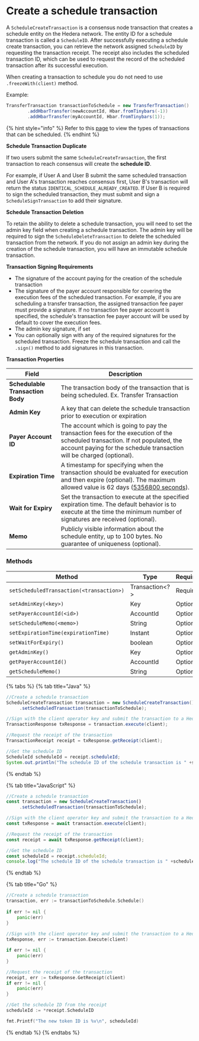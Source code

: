 # Create a schedule transaction

A `ScheduleCreateTransaction` is a consensus node transaction that creates a schedule entity on the Hedera network. The entity ID for a schedule transaction is called a `ScheduleID`. After successfully executing a schedule create transaction, you can retrieve the network assigned `ScheduleID` by requesting the transaction receipt. The receipt also includes the scheduled transaction ID, which can be used to request the record of the scheduled transaction after its successful execution.

When creating a transaction to schedule you do not need to use `.freezeWith(client)` method.

Example:

```java
TransferTransaction transactionToSchedule = new TransferTransaction()
        .addHbarTransfer(newAccountId, Hbar.fromTinybars(-1))
        .addHbarTransfer(myAccountId, Hbar.fromTinybars(1));
```

{% hint style="info" %}
Refer to this [page](../../../core-concepts/scheduled-transaction.md#overview) to view the types of transactions that can be scheduled.&#x20;
{% endhint %}

**Schedule Transaction Duplicate**

If two users submit the same `ScheduleCreateTransaction`, the first transaction to reach consensus will create the **schedule ID**.

For example, if User A and User B submit the same scheduled transaction and User A's transaction reaches consensus first, User B's transaction will return the status `IDENTICAL_SCHEDULE_ALREADY_CREATED`. If User B is required to sign the scheduled transaction, they must submit and sign a `ScheduleSignTransaction` to add their signature.

**Schedule Transaction Deletion**

To retain the ability to delete a schedule transaction, you will need to set the admin key field when creating a schedule transaction. The admin key will be required to sign the `ScheduleDeleteTransaction` to delete the scheduled transaction from the network. If you do not assign an admin key during the creation of the schedule transaction, you will have an immutable schedule transaction.

**Transaction Signing Requirements**

* The signature of the account paying for the creation of the schedule transaction
* The signature of the payer account responsible for covering the execution fees of the scheduled transaction. For example, if you are scheduling a transfer transaction, the assigned transaction fee payer must provide a signature. If no transaction fee payer account is specified, the schedule's transaction fee payer account will be used by default to cover the execution fees.
* The admin key signature, if set
* You can optionally sign with any of the required signatures for the scheduled transaction. Freeze the schedule transaction and call the `.sign()` method to add signatures in this transaction.

**Transaction Properties**

| Field                            | Description                                                                                                                                                                                                                                                                                                                      |
| -------------------------------- | -------------------------------------------------------------------------------------------------------------------------------------------------------------------------------------------------------------------------------------------------------------------------------------------------------------------------------- |
| **Schedulable Transaction Body** | The transaction body of the transaction that is being scheduled. Ex. Transfer Transaction                                                                                                                                                                                                                                        |
| **Admin Key**                    | A key that can delete the schedule transaction prior to execution or expiration                                                                                                                                                                                                                                                  |
| **Payer Account ID**             | The account which is going to pay the transaction fees for the execution of the scheduled transaction. If not populated, the account paying for the schedule transaction will be charged (optional).                                                                                                                             |
| **Expiration Time**              | A timestamp for specifying when the transaction should be evaluated for execution and then expire (optional). The maximum allowed value is 62 days ([5356800 seconds](https://github.com/hashgraph/hedera-services/blob/develop/hedera-node/hedera-config/src/main/java/com/hedera/node/config/data/SchedulingConfig.java#L35)). |
| **Wait for Expiry**              | Set the transaction to execute at the specified expiration time. The default behavior is to execute at the time the minimum number of signatures are received (optional).                                                                                                                                                        |
| **Memo**                         | Publicly visible information about the schedule entity, up to 100 bytes. No guarantee of uniqueness (optional).                                                                                                                                                                                                                  |

### Methods

<table><thead><tr><th width="427">Method</th><th width="164.33333333333331">Type</th><th>Requirement</th></tr></thead><tbody><tr><td><code>setScheduledTransaction(&#x3C;transaction>)</code></td><td>Transaction&#x3C;?> </td><td>Required</td></tr><tr><td><code>setAdminKey(&#x3C;key>)</code></td><td>Key</td><td>Optional</td></tr><tr><td><code>setPayerAccountId(&#x3C;id>)</code></td><td>AccountId</td><td>Optional</td></tr><tr><td><code>setScheduleMemo(&#x3C;memo>)</code></td><td>String</td><td>Optional</td></tr><tr><td><code>setExpirationTime(expirationTime)</code></td><td>Instant</td><td>Optional</td></tr><tr><td><code>setWaitForExpiry()</code></td><td>boolean</td><td>Optional</td></tr><tr><td><code>getAdminKey()</code></td><td>Key</td><td>Optional</td></tr><tr><td><code>getPayerAccountId()</code></td><td>AccountId</td><td>Optional</td></tr><tr><td><code>getScheduleMemo()</code></td><td>String</td><td>Optional</td></tr></tbody></table>

{% tabs %}
{% tab title="Java" %}
```java
//Create a schedule transaction
ScheduleCreateTransaction transaction = new ScheduleCreateTransaction()
     .setScheduledTransaction(transactionToSchedule);

//Sign with the client operator key and submit the transaction to a Hedera network
TransactionResponse txResponse = transaction.execute(client);

//Request the receipt of the transaction
TransactionReceipt receipt = txResponse.getReceipt(client);

//Get the schedule ID
ScheduleId scheduleId = receipt.scheduleId;
System.out.println("The schedule ID of the schedule transaction is " +scheduleId);
```
{% endtab %}

{% tab title="JavaScript" %}
```javascript
//Create a schedule transaction
const transaction = new ScheduleCreateTransaction()
     .setScheduledTransaction(transactionToSchedule);

//Sign with the client operator key and submit the transaction to a Hedera network
const txResponse = await transaction.execute(client);

//Request the receipt of the transaction
const receipt = await txResponse.getReceipt(client);

//Get the schedule ID
const scheduleId = receipt.scheduleId;
console.log("The schedule ID of the schedule transaction is " +scheduleId);
```
{% endtab %}

{% tab title="Go" %}
```go
//Create a schedule transaction
transaction, err := transactionToSchedule.Schedule()
	
if err != nil {
	panic(err)
}
	
//Sign with the client operator key and submit the transaction to a Hedera network
txResponse, err := transaction.Execute(client)

if err != nil {
	panic(err)
}

//Request the receipt of the transaction
receipt, err := txResponse.GetReceipt(client)
if err != nil {
	panic(err)
}

//Get the schedule ID from the receipt
scheduleId := *receipt.ScheduleID

fmt.Printf("The new token ID is %v\n", scheduleId)
```
{% endtab %}
{% endtabs %}

